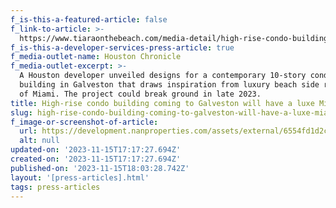 ```yaml
---
f_is-this-a-featured-article: false
f_link-to-article: >-
  https://www.tiaraonthebeach.com/media-detail/high-rise-condo-building-coming-to-galveston-will-have-a-luxe-miami-beach-vibe
f_is-this-a-developer-services-press-article: true
f_media-outlet-name: Houston Chronicle
f_media-outlet-excerpt: >-
  A Houston developer unveiled designs for a contemporary 10-story condominium
  building in Galveston that draws inspiration from luxury beach side residences
  of Miami. The project could break ground in late 2023.
title: High-rise condo building coming to Galveston will have a luxe Miami Beach vibe
slug: high-rise-condo-building-coming-to-galveston-will-have-a-luxe-miami-beach-vibe
f_image-or-screenshot-of-article:
  url: https://development.nanproperties.com/assets/external/6554fd1d2c9924fdd947c91e_screenshot202023-11-1620011656.png
  alt: null
updated-on: '2023-11-15T17:17:27.694Z'
created-on: '2023-11-15T17:17:27.694Z'
published-on: '2023-11-15T18:03:28.742Z'
layout: '[press-articles].html'
tags: press-articles
---
```



